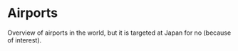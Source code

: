 # Airports
Overview of airports in the world, but it is targeted at Japan for no (because of interest).
